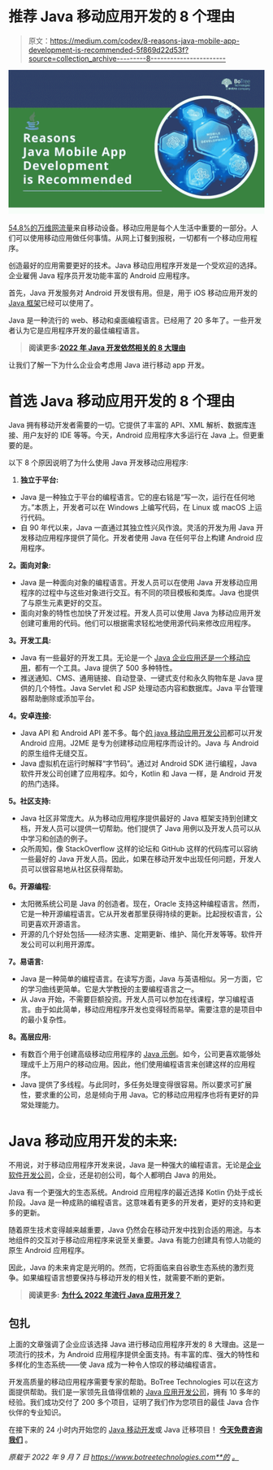 # 推荐 Java 移动应用开发的 8 个理由

> 原文：<https://medium.com/codex/8-reasons-java-mobile-app-development-is-recommended-5f869d22d53f?source=collection_archive---------8----------------------->

[![](img/07c51d9a612e0380389aabe5edd47fa0.png)](https://www.botreetechnologies.com/blog/reasons-java-mobile-app-development-is-recommended/)

[54.8%的万维网流量](https://www.emizentech.com/blog/key-mobile-app-statistics.html)来自移动设备。移动应用是每个人生活中重要的一部分。人们可以使用移动应用做任何事情。从网上订餐到报税，一切都有一个移动应用程序。

创造最好的应用需要更好的技术。Java 移动应用程序开发是一个受欢迎的选择。企业雇佣 Java 程序员开发功能丰富的 Android 应用程序。

首先，Java 开发服务对 Android 开发很有用。但是，用于 iOS 移动应用开发的 [Java 框架](https://www.botreetechnologies.com/blog/what-are-some-of-the-best-java-web-application-frameworks/)已经可以使用了。

Java 是一种流行的 web、移动和桌面编程语言。已经用了 20 多年了。一些开发者认为它是应用程序开发的最佳编程语言。

> **阅读更多:**[**2022 年 Java 开发依然相关的 8 大理由**](https://www.botreetechnologies.com/blog/top-reasons-java-development-remains-relevant/)

让我们了解一下为什么企业会考虑用 Java 进行移动 app 开发。

# 首选 Java 移动应用开发的 8 个理由

Java 拥有移动开发者需要的一切。它提供了丰富的 API、XML 解析、数据库连接、用户友好的 IDE 等等。今天，Android 应用程序大多运行在 Java 上。但更重要的是。

以下 8 个原因说明了为什么使用 Java 开发移动应用程序:

1.  **独立于平台:**

*   Java 是一种独立于平台的编程语言。它的座右铭是“写一次，运行在任何地方。”本质上，开发者可以在 Windows 上编写代码，在 Linux 或 macOS 上运行代码。
*   自 90 年代以来，Java 一直通过其独立性兴风作浪。灵活的开发为用 Java 开发移动应用程序提供了简化。开发者使用 Java 在任何平台上构建 Android 应用程序。

**2。面向对象:**

*   Java 是一种面向对象的编程语言。开发人员可以在使用 Java 开发移动应用程序的过程中与这些对象进行交互。有不同的项目模板和类库。Java 也提供了与原生元素更好的交互。
*   面向对象的特性也加快了开发过程。开发人员可以使用 Java 为移动应用开发创建可重用的代码。他们可以根据需求轻松地使用源代码来修改应用程序。

**3。开发工具:**

*   Java 有一些最好的开发工具。无论是一个 [Java 企业应用还是一个移动应用](https://techreviewer.co/blog/java-development-an-ideal-choice-for-enterprise-solutions)，都有一个工具。Java 提供了 500 多种特性。
*   推送通知、CMS、通用链接、自动登录、一键式支付和永久购物车是 Java 提供的几个特性。Java Servlet 和 JSP 处理动态内容和数据库。Java 平台管理器帮助删除或添加平台。

**4。安卓连接:**

*   Java API 和 Android API 差不多。每个[的 java 移动应用开发公司](https://www.botreetechnologies.com/java-development-company)都可以开发 Android 应用。J2ME 是专为创建移动应用程序而设计的。Java 与 Android 的原生组件无缝交互。
*   Java 虚拟机在运行时解释“字节码”。通过对 Android SDK 进行编程，Java 软件开发公司创建了应用程序。如今，Kotlin 和 Java 一样，是 Android 开发的热门选择。

**5。社区支持:**

*   Java 社区非常庞大。从为移动应用程序提供最好的 Java 框架支持到创建文档，开发人员可以提供一切帮助。他们提供了 Java 用例以及开发人员可以从中学习和创造的例子。
*   众所周知，像 StackOverflow 这样的论坛和 GitHub 这样的代码库可以容纳一些最好的 Java 开发人员。因此，如果在移动开发中出现任何问题，开发人员可以很容易地从社区获得帮助。

**6。开源编程:**

*   太阳微系统公司是 Java 的创造者。现在，Oracle 支持这种编程语言。然而，它是一种开源编程语言。它从开发者那里获得持续的更新。比起授权语言，公司更喜欢开源语言。
*   开源的几个好处包括——经济实惠、定期更新、维护、简化开发等等。软件开发公司可以利用开源库。

**7。易语言:**

*   Java 是一种简单的编程语言。在读写方面，Java 与英语相似。另一方面，它的学习曲线更简单。它是大学教授的主要编程语言之一。
*   从 Java 开始，不需要巨额投资。开发人员可以参加在线课程，学习编程语言。由于如此简单，移动应用程序开发也变得轻而易举。需要注意的是项目中的最小复杂性。

**8。高层应用:**

*   有数百个用于创建高级移动应用程序的 [Java 示例](https://www.botreetechnologies.com/blog/java-applications-examples/)。如今，公司更喜欢能够处理成千上万用户的移动应用。因此，他们使用编程语言来创建这样的应用程序。
*   Java 提供了多线程。与此同时，多任务处理变得很容易。所以要求可扩展性，要求重的公司，总是倾向于用 Java。它的移动应用程序也将有更好的异常处理能力。

# Java 移动应用开发的未来:

不用说，对于移动应用程序开发来说，Java 是一种强大的编程语言。无论是[企业软件开发公司](https://www.botreetechnologies.com/enterprise-software-development-company)，企业，还是初创公司，每个人都明白 Java 的用处。

Java 有一个更强大的生态系统。Android 应用程序的最近选择 Kotlin 仍处于成长阶段。Java 是一种成熟的编程语言。这意味着有更多的开发者，更好的支持和更多的更新。

随着原生技术变得越来越重要，Java 仍然会在移动开发中找到合适的用途。与本地组件的交互对于移动应用程序来说至关重要。Java 有能力创建具有惊人功能的原生 Android 应用程序。

因此，Java 的未来肯定是光明的。然而，它将面临来自谷歌生态系统的激烈竞争。如果编程语言想要保持与移动开发的相关性，就需要不断的更新。

> **阅读更多:** [**为什么 2022 年流行 Java 应用开发？**](https://www.botreetechnologies.com/blog/why-is-java-application-development-popular/)

## 包扎

上面的文章强调了企业应该选择 Java 进行移动应用程序开发的 8 大理由。这是一项流行的技术，为 Android 应用程序提供全面支持。有丰富的库、强大的特性和多样化的生态系统——使 Java 成为一种令人惊叹的移动编程语言。

开发高质量的移动应用程序需要专家的帮助。BoTree Technologies 可以在这方面提供帮助。我们是一家领先且值得信赖的 [Java 应用开发公司](https://dev.to/botreetechnologies/top-7-java-development-companies-for-enterprise-applications-3fo6)，拥有 10 多年的经验。我们成功交付了 200 多个项目，证明了我们作为您项目的最佳 Java 合作伙伴的专业知识。

在接下来的 24 小时内开始您的 [Java 移动开发](https://dzone.com/articles/growth-in-java-development-for-web-and-mobile-apps)或 Java 迁移项目！ [**今天免费咨询我们**](https://www.botreetechnologies.com/contact) 。

*原载于 2022 年 9 月 7 日 https://www.botreetechnologies.com**的* [*。*](https://www.botreetechnologies.com/blog/reasons-java-mobile-app-development-is-recommended/)